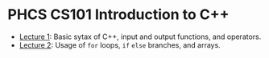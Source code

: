 # PHCS CS101 Introduction to C++
- [Lecture 1](https://github.com/WilliamLi0623/PHCS-Course/tree/51cfcafa1f1a38e21ac9fc2406f83c1dd63dc10a/CS101/Lecture%201): Basic sytax of C++, input and output functions, and operators.
- [Lecture 2](https://github.com/WilliamLi0623/PHCS-Course/tree/49bccce534ef7f41f1fdce88e249de82860bfb74/CS101/Lecture%202): Usage of `for` loops, `if` `else` branches, and arrays.
